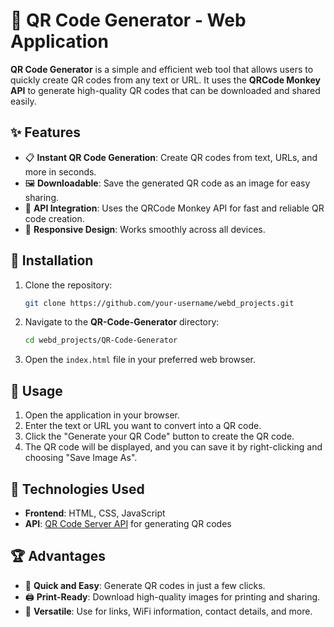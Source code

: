 # 🔲 QR Code Generator - Web Application

**QR Code Generator** is a simple and efficient web tool that allows users to quickly create QR codes from any text or URL. It uses the **QRCode Monkey API** to generate high-quality QR codes that can be downloaded and shared easily.

## ✨ Features

- 📋 **Instant QR Code Generation**: Create QR codes from text, URLs, and more in seconds.
- 🖼️ **Downloadable**: Save the generated QR code as an image for easy sharing.
- 🔧 **API Integration**: Uses the QRCode Monkey API for fast and reliable QR code creation.
- 📱 **Responsive Design**: Works smoothly across all devices.

## 🚀 Installation

1. Clone the repository:
   ```bash
   git clone https://github.com/your-username/webd_projects.git
   ```
2. Navigate to the **QR-Code-Generator** directory:
   ```bash
   cd webd_projects/QR-Code-Generator
   ```
3. Open the `index.html` file in your preferred web browser.

## 📝 Usage

1. Open the application in your browser.
2. Enter the text or URL you want to convert into a QR code.
3. Click the "Generate your QR Code" button to create the QR code.
4. The QR code will be displayed, and you can save it by right-clicking and choosing "Save Image As".

## 🔧 Technologies Used

- **Frontend**: HTML, CSS, JavaScript
- **API**: [QR Code Server API](https://goqr.me/api/) for generating QR codes

## 🏆 Advantages

- 🔄 **Quick and Easy**: Generate QR codes in just a few clicks.
- 🖨️ **Print-Ready**: Download high-quality images for printing and sharing.
- 🔧 **Versatile**: Use for links, WiFi information, contact details, and more.
